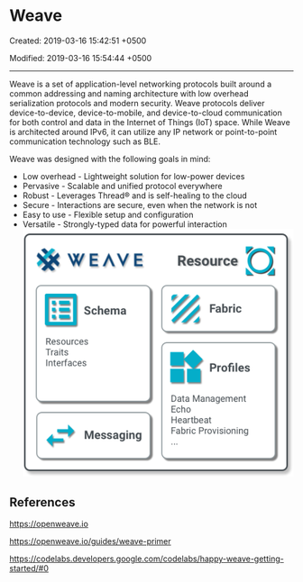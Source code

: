 # Weave

Created: 2019-03-16 15:42:51 +0500

Modified: 2019-03-16 15:54:44 +0500

---

Weave is a set of application-level networking protocols built around a common addressing and naming architecture with low overhead serialization protocols and modern security.
Weave protocols deliver device-to-device, device-to-mobile, and device-to-cloud communication for both control and data in the Internet of Things (IoT) space. While Weave is architected around IPv6, it can utilize any IP network or point-to-point communication technology such as BLE.

Weave was designed with the following goals in mind:

- Low overhead - Lightweight solution for low-power devices
- Pervasive - Scalable and unified protocol everywhere
- Robust - Leverages Thread® and is self-healing to the cloud
- Secure - Interactions are secure, even when the network is not
- Easy to use - Flexible setup and configuration
- Versatile - Strongly-typed data for powerful interaction
![image](media/Weave-image1.png)

## References

<https://openweave.io>

<https://openweave.io/guides/weave-primer>

<https://codelabs.developers.google.com/codelabs/happy-weave-getting-started/#0>
